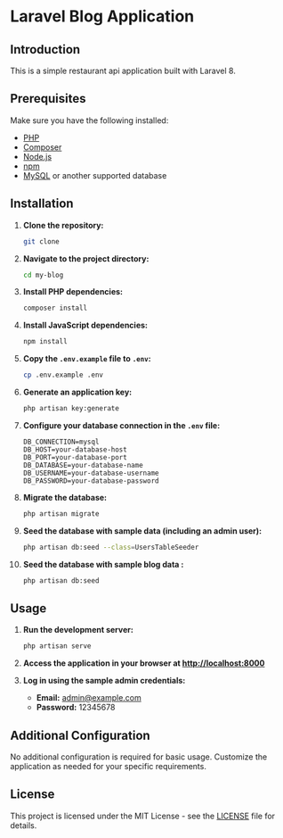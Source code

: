 # Laravel Blog Application

## Introduction

This is a simple restaurant api application built with Laravel 8.

## Prerequisites

Make sure you have the following installed:

- [PHP](https://www.php.net/manual/en/install.php)
- [Composer](https://getcomposer.org/download/)
- [Node.js](https://nodejs.org/)
- [npm](https://www.npmjs.com/get-npm)
- [MySQL](https://dev.mysql.com/downloads/) or another supported database

## Installation

1. **Clone the repository:**

    ```bash
    git clone 
    ```

2. **Navigate to the project directory:**

    ```bash
    cd my-blog
    ```

3. **Install PHP dependencies:**

    ```bash
    composer install
    ```

4. **Install JavaScript dependencies:**

    ```bash
    npm install
    ```

5. **Copy the `.env.example` file to `.env`:**

    ```bash
    cp .env.example .env
    ```

6. **Generate an application key:**

    ```bash
    php artisan key:generate
    ```

7. **Configure your database connection in the `.env` file:**

    ```env
    DB_CONNECTION=mysql
    DB_HOST=your-database-host
    DB_PORT=your-database-port
    DB_DATABASE=your-database-name
    DB_USERNAME=your-database-username
    DB_PASSWORD=your-database-password
    ```

8. **Migrate the database:**

    ```bash
    php artisan migrate
    ```

9. **Seed the database with sample data (including an admin user):**

    ```bash
    php artisan db:seed --class=UsersTableSeeder
    ```

10. **Seed the database with sample blog data :**

    ```bash
    php artisan db:seed
    ```

## Usage

1. **Run the development server:**

    ```bash
    php artisan serve
    ```

2. **Access the application in your browser at [http://localhost:8000](http://localhost:8000)**

3. **Log in using the sample admin credentials:**

    - **Email:** admin@example.com
    - **Password:** 12345678

## Additional Configuration

No additional configuration is required for basic usage. Customize the application as needed for your specific requirements.

## License

This project is licensed under the MIT License - see the [LICENSE](LICENSE) file for details.
